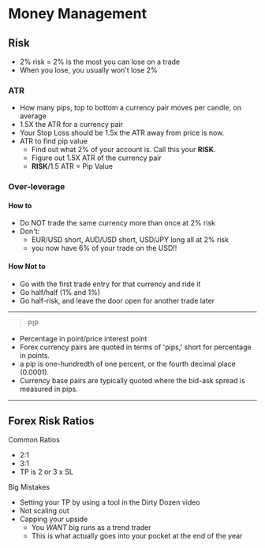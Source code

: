 # Money Management

## Risk
- 2% risk = 2% is the most you can lose on a trade
- When you lose, you usually won't lose 2%
### ATR
- How many pips, top to bottom a currency pair moves per candle, on average
- 1.5X the ATR for a currency pair
- Your Stop Loss should be 1.5x the ATR away from price is now.
- ATR to find pip value
  * Find out what 2% of your account is. Call this your __RISK__.
  * Figure out 1.5X ATR of the currency pair
  * __RISK__/1.5 ATR = Pip Value
### Over-leverage
#### How to
- Do NOT trade the same currency more than once at 2% risk
- Don't:
  - EUR/USD short, AUD/USD short, USD/JPY long all at 2% risk
  - you now have 6% of your trade on the USD!!
#### How Not to
- Go with the first trade entry for that currency and ride it
- Go half/half (1% and 1%)
- Go half-risk, and leave the door open for another trade later

---
> PIP
- Percentage in point/price interest point
- Forex currency pairs are quoted in terms of 'pips,' short for percentage in points.
- a pip is one-hundredth of one percent, or the fourth decimal place (0.0001).
- Currency base pairs are typically quoted where the bid-ask spread is measured in pips.
---

## Forex Risk Ratios
Common Ratios
- 2:1
- 3:1
- TP is 2 or 3 x SL

Big Mistakes
- Setting your TP by using a tool in the Dirty Dozen video
- Not scaling out
- Capping your upside
  * You _WANT_ big runs as a trend trader
  * This is what actually goes into your pocket at the end of the year

